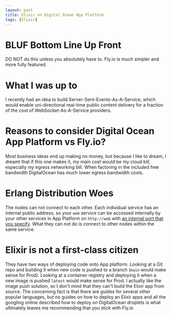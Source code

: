```yaml
---
layout: post
title: Elixir on Digital Ocean App Platform
tags: [Elixir]
---
```


# BLUF Bottom Line Up Front

DO NOT do this unless you absolutely have to. Fly.io is much simpler and more fully featured.

# What I was up to

I recently had an idea to build Server-Sent-Events-As-A-Service, which would enable uni-directional real-time public content delivery for a fraction of the cost of WebSocket-As-A-Service providers.

# Reasons to consider Digital Ocean App Platform vs Fly.io?

Most business ideas end up making no money, but because I like to dream, I dreamt that if this one makes it, my main cost would be my cloud bill, especially my egress networking bill. When factoring in the included free bandwidth DigitalOcean has much lower egress bandwidth costs.

# Erlang Distribution Woes

The nodes can not connect to each other. Each individual service has an internal public address, so your `web` service can be accessed internally by your other services in App Platform on `http://web` with [an internal port that you specify](https://docs.digitalocean.com/products/app-platform/how-to/manage-internal-routing/). What they can not do is connect to other nodes within the same service.

# Elixir is not a first-class citizen

They have two ways of deploying code onto App platform. Looking at a Git repo and building it when new code is pushed to a branch (`main` would make sense for Prod). Looking at a container registry and deploying it when a new image is pushed `latest` would make sense for Prod. I actually like the image push solution, so I don't mind that they can't build the Elixir app from source. The concerning fact is that there are guides for several other popular languages, but no guides on how to deploy an Elixir apps and all the googling online described how to deploy on DigitalOcean droplets is what ultimately leaves me recommending that you stick with Fly.io
